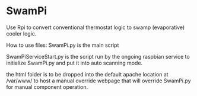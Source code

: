 # SwamPi
Use Rpi to convert conventional thermostat logic to swamp (evaporative) cooler logic.

How to use files:
  SwamPi.py is the main script

  SwamPiServiceStart.py is the script run by the ongoing raspbian service to initialize SwamPi.py and put it into auto scanning mode. 

  the html folder is to be dropped into the default apache location at /var/www/ to host a manual override webpage that will override SwamPi.py for manual component operation.



